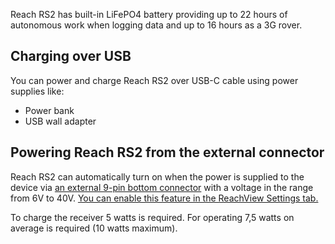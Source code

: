 
Reach RS2 has built-in LiFePO4 battery providing up to 22 hours of autonomous work when logging data and up to 16 hours as a 3G rover. 


## Charging over USB

You can power and charge Reach RS2 over USB-C cable using power supplies like:

* Power bank
* USB wall adapter

## Powering Reach RS2 from the external connector


Reach RS2 can automatically turn on when the power is supplied to the device via [an external 9-pin bottom connector](../specs/#electrical-specs) with a voltage in the range from 6V to 40V. [You can enable this feature in the ReachView Settings tab.](reachview/settings.md)


To charge the receiver 5 watts is required. For operating 7,5 watts on average is required (10 watts maximum). 